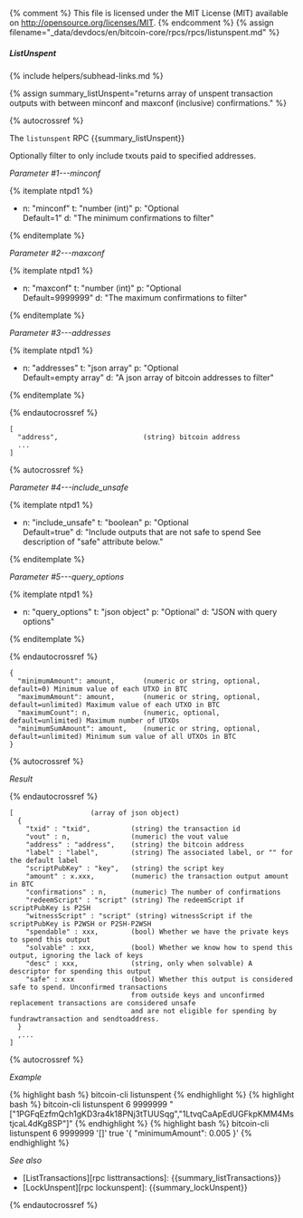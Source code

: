 {% comment %}
This file is licensed under the MIT License (MIT) available on
http://opensource.org/licenses/MIT.
{% endcomment %}
{% assign filename="_data/devdocs/en/bitcoin-core/rpcs/rpcs/listunspent.md" %}

##### ListUnspent
{% include helpers/subhead-links.md %}

{% assign summary_listUnspent="returns array of unspent transaction outputs with between minconf and maxconf (inclusive) confirmations." %}

{% autocrossref %}

The `listunspent` RPC {{summary_listUnspent}}

Optionally filter to only include txouts paid to specified addresses.

*Parameter #1---minconf*

{% itemplate ntpd1 %}
- n: "minconf"
  t: "number (int)"
  p: "Optional<br>Default=1"
  d: "The minimum confirmations to filter"

{% enditemplate %}

*Parameter #2---maxconf*

{% itemplate ntpd1 %}
- n: "maxconf"
  t: "number (int)"
  p: "Optional<br>Default=9999999"
  d: "The maximum confirmations to filter"

{% enditemplate %}

*Parameter #3---addresses*

{% itemplate ntpd1 %}
- n: "addresses"
  t: "json array"
  p: "Optional<br>Default=empty array"
  d: "A json array of bitcoin addresses to filter"

{% enditemplate %}

{% endautocrossref %}

    [
      "address",                     (string) bitcoin address
      ...
    ]

{% autocrossref %}

*Parameter #4---include_unsafe*

{% itemplate ntpd1 %}
- n: "include_unsafe"
  t: "boolean"
  p: "Optional<br>Default=true"
  d: "Include outputs that are not safe to spend
       See description of \"safe\" attribute below."

{% enditemplate %}

*Parameter #5---query_options*

{% itemplate ntpd1 %}
- n: "query_options"
  t: "json object"
  p: "Optional"
  d: "JSON with query options"

{% enditemplate %}

{% endautocrossref %}

    {
      "minimumAmount": amount,       (numeric or string, optional, default=0) Minimum value of each UTXO in BTC
      "maximumAmount": amount,       (numeric or string, optional, default=unlimited) Maximum value of each UTXO in BTC
      "maximumCount": n,             (numeric, optional, default=unlimited) Maximum number of UTXOs
      "minimumSumAmount": amount,    (numeric or string, optional, default=unlimited) Minimum sum value of all UTXOs in BTC
    }

{% autocrossref %}

*Result*

{% endautocrossref %}

    [                   (array of json object)
      {
        "txid" : "txid",          (string) the transaction id
        "vout" : n,               (numeric) the vout value
        "address" : "address",    (string) the bitcoin address
        "label" : "label",        (string) The associated label, or "" for the default label
        "scriptPubKey" : "key",   (string) the script key
        "amount" : x.xxx,         (numeric) the transaction output amount in BTC
        "confirmations" : n,      (numeric) The number of confirmations
        "redeemScript" : "script" (string) The redeemScript if scriptPubKey is P2SH
        "witnessScript" : "script" (string) witnessScript if the scriptPubKey is P2WSH or P2SH-P2WSH
        "spendable" : xxx,        (bool) Whether we have the private keys to spend this output
        "solvable" : xxx,         (bool) Whether we know how to spend this output, ignoring the lack of keys
        "desc" : xxx,             (string, only when solvable) A descriptor for spending this output
        "safe" : xxx              (bool) Whether this output is considered safe to spend. Unconfirmed transactions
                                  from outside keys and unconfirmed replacement transactions are considered unsafe
                                  and are not eligible for spending by fundrawtransaction and sendtoaddress.
      }
      ,...
    ]

{% autocrossref %}

*Example*

{% highlight bash %}
bitcoin-cli listunspent
{% endhighlight %}
{% highlight bash %}
bitcoin-cli listunspent 6 9999999 "[\"1PGFqEzfmQch1gKD3ra4k18PNj3tTUUSqg\",\"1LtvqCaApEdUGFkpKMM4MstjcaL4dKg8SP\"]"
{% endhighlight %}
{% highlight bash %}
bitcoin-cli listunspent 6 9999999 '[]' true '{ "minimumAmount": 0.005 }'
{% endhighlight %}

*See also*

* [ListTransactions][rpc listtransactions]: {{summary_listTransactions}}
* [LockUnspent][rpc lockunspent]: {{summary_lockUnspent}}

{% endautocrossref %}

